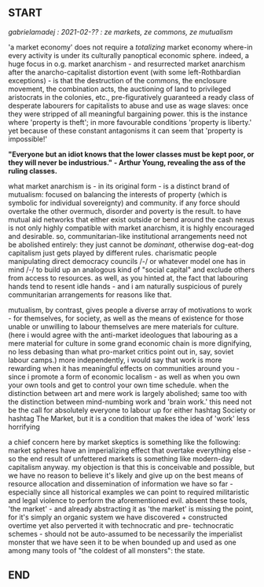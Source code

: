 ## START

_gabrielamadej : 2021-02-?? : ze markets, ze commons, ze mutualism_

'a market economy' does not require a *totalizing* market economy where-in every activity is under its culturally panoptical economic 
sphere. indeed, a huge focus in o.g. market anarchism - and resurrected market anarchism after the anarcho-capitalist distortion event 
(with some left-Rothbardian exceptions) - is that the destruction of the commons, the enclosure movement, the combination acts, the 
auctioning of land to privileged aristocrats in the colonies, etc., pre-figuratively guaranteed a ready class of desperate labourers for 
capitalists to abuse and use as wage slaves: once they were stripped of all meaningful bargaining power. this is the instance where 
'property is theft'; in more favourable conditions 'property is liberty.' yet because of these constant antagonisms it can seem that 
'property is impossible!'

**"Everyone but an idiot knows that the lower classes must be kept poor, or they will never be industrious." - Arthur Young, revealing the 
ass of the ruling classes.** 

what market anarchism is - in its original form - is a distinct brand of mutualism: focused on balancing the interests of property (which 
is symbolic for individual sovereignty) and community. if any force should overtake the other overmuch, disorder and poverty is the result. 
to have mutual aid networks that either exist outside or bend around the cash nexus is not only highly compatible with market anarchism, it 
is highly encouraged and desirable. so, communitarian-like institutional arrangements need not be abolished entirely: they just cannot be 
*dominant*, otherwise dog-eat-dog capitalism just gets played by different rules. charismatic people manipulating direct democracy councils 
/-/ or whatever model one has in mind /-/ to build up an analogous kind of "social capital" and exclude others from access to resources. as 
well, as you hinted at, the fact that labouring hands tend to resent idle hands - and i am naturally suspicious of purely communitarian 
arrangements for reasons like that. 

mutualism, by contrast, gives people a diverse array of motivations to work - for themselves, for society, as well as the means of existence 
for those unable or unwilling to labour themselves are mere materials for culture. (here i would agree with the anti-market ideologues 
that labouring as a mere material for culture in some grand economic chain is more dignifying, no less debasing than what pro-market critics 
point out in, say, soviet labour camps.) more independently, i would say that work is more rewarding when it has meaningful effects on 
communities around you - since i promote a form of economic localism - as well as when you own your own tools and get to control your own 
time schedule. when the distinction between art and mere work is largely abolished; same too with the distinction between mind-numbing work 
and 'brain work.' this need not be the call for absolutely everyone to labour up for either hashtag Society or hashtag The Market, but it is a 
condition that makes the idea of 'work' less horrifying

a chief concern here by market skeptics is something like the following: market spheres have an imperializing effect that overtake 
everything else - so the end result of unfettered markets is something like modern-day capitalism anyway. my objection is that this is 
conceivable and possible, but we have no reason to believe it's likely and give up on the best means of resource allocation and 
dissemination of information we have so far - especially since all historical examples we can point to required militaristic and legal 
violence to perform the aforementioned evil. absent these tools, 'the market' - and already abstracting it as 'the market' is missing the 
point, for it's simply an organic system we have discovered + constructed overtime yet also perverted it with technocratic and pre-
technocratic schemes  - should not be auto-assumed to be necessarily the imperialist monster that we have seen it to be when bounded up and 
used as one among many tools of "the coldest of all monsters": the state.

## END

